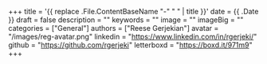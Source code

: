 +++
title = '{{ replace .File.ContentBaseName "-" " " | title }}'
date = {{ .Date }}
draft = false
description = ""
keywords = ""
image = ""
imageBig = ""
categories = ["General"]
authors = ["Reese Gerjekian"]
avatar = "/images/reg-avatar.png"
linkedin = "https://www.linkedin.com/in/rgerjeki/"
github = "https://github.com/rgerjeki"
letterboxd = "https://boxd.it/971m9"
+++
